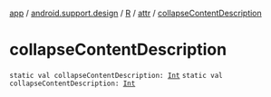 [app](../../../index.md) / [android.support.design](../../index.md) / [R](../index.md) / [attr](index.md) / [collapseContentDescription](./collapse-content-description.md)

# collapseContentDescription

`static val collapseContentDescription: `[`Int`](https://kotlinlang.org/api/latest/jvm/stdlib/kotlin/-int/index.html)
`static val collapseContentDescription: `[`Int`](https://kotlinlang.org/api/latest/jvm/stdlib/kotlin/-int/index.html)